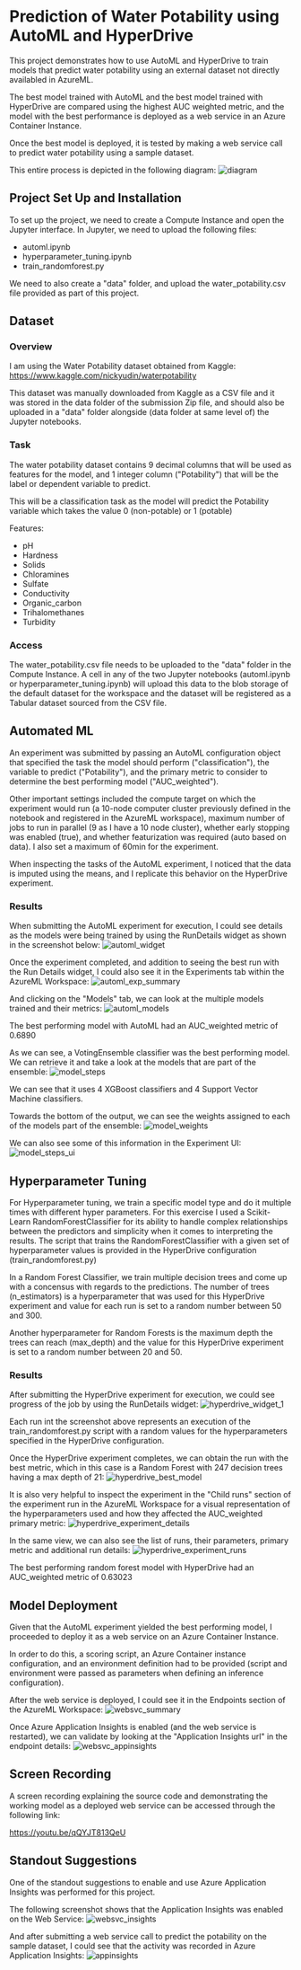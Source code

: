 # Prediction of Water Potability using AutoML and HyperDrive

This project demonstrates how to use AutoML and HyperDrive to train models that predict water potability using an external dataset not directly availabled in AzureML.

The best model trained with AutoML and the best model trained with HyperDrive are compared using the highest AUC weighted metric, and the model with the best performance is deployed as a web service in an Azure Container Instance.

Once the best model is deployed, it is tested by making a web service call to predict water potability using a sample dataset.

This entire process is depicted in the following diagram:
![diagram](screenshots/00_highlevel_diagram.png)


## Project Set Up and Installation
To set up the project, we need to create a Compute Instance and open the Jupyter interface. In Jupyter, we need to upload the following files:
- automl.ipynb
- hyperparameter_tuning.ipynb
- train_randomforest.py

We need to also create a "data" folder, and upload the water_potability.csv file provided as part of this project.

## Dataset

### Overview
I am using the Water Potability dataset obtained from Kaggle: https://www.kaggle.com/nickyudin/waterpotability

This dataset was manually downloaded from Kaggle as a CSV file and it was stored in the data folder of the submission Zip file, and should also be uploaded in a "data" folder alongside (data folder at same level of) the Jupyter notebooks.


### Task
The water potability dataset contains 9 decimal columns that will be used as features for the model, and 1 integer column ("Potability") that will be the label or dependent variable to predict.

This will be a classification task as the model will predict the Potability variable which takes the value 0 (non-potable) or 1 (potable)

Features:
- pH
- Hardness
- Solids
- Chloramines
- Sulfate
- Conductivity
- Organic_carbon
- Trihalomethanes
- Turbidity

### Access
The water_potability.csv file needs to be uploaded to the "data" folder in the Compute Instance. A cell in any of the two Jupyter notebooks (automl.ipynb or hyperparameter_tuning.ipynb) will upload this data to the blob storage of the default dataset for the workspace and the dataset will be registered as a Tabular dataset sourced from the CSV file.

## Automated ML
An experiment was submitted by passing an AutoML configuration object that specified the task the model should perform ("classification"), the variable to predict ("Potability"), and the primary metric to consider to determine the best performing model ("AUC_weighted").

Other important settings included the compute target on which the experiment would run (a 10-node computer cluster previously defined in the notebook and registered in the AzureML workspace), maximum number of jobs to run in parallel (9 as I have a 10 node cluster), whether early stopping was enabled (true), and whether featurization was required (auto based on data). I also set a maximum of 60min for the experiment.

When inspecting the tasks of the AutoML experiment, I noticed that the data is imputed using the means, and I replicate this behavior on the HyperDrive experiment.


### Results

When submitting the AutoML experiment for execution, I could see details as the models were being trained by using the RunDetails widget as shown in the screenshot below:
![automl_widget](screenshots/01_automl_rundetails_widget.png)

Once the experiment completed, and addition to seeing the best run with the Run Details widget, I could also see it in the Experiments tab within the AzureML Workspace:
![automl_exp_summary](screenshots/02_automl_experiment_summary.png)

And clicking on the "Models" tab, we can look at the multiple models trained and their metrics:
![automl_models](screenshots/03_automl_models.png)

The best performing model with AutoML had an AUC_weighted metric of 0.6890

As we can see, a VotingEnsemble classifier was the best performing model. We can retrieve it and take a look at the models that are part of the ensemble:
![model_steps](screenshots/031_fittedmodel_steps.png)

We can see that it uses 4 XGBoost classifiers and 4 Support Vector Machine classifiers.

Towards the bottom of the output, we can see the weights assigned to each of the models part of the ensemble:
![model_weights](screenshots/032_fittedmodel_weights.png)

We can also see some of this information in the Experiment UI:
![model_steps_ui](screenshots/033_fittedmodel_gui.png)


## Hyperparameter Tuning
For Hyperparameter tuning, we train a specific model type and do it multiple times with different hyper parameters. For this exercise I used a Scikit-Learn RandomForestClassifier for its ability to handle complex relationships between the predictors and simplicity when it comes to interpreting the results. The script that trains the RandomForestClassifier with a given set of hyperparameter values is provided in the HyperDrive configuration (train_randomforest.py)

In a Random Forest Classifier, we train multiple decision trees and come up with a concensus with regards to the predictions. The number of trees (n_estimators) is a hyperparameter that was used for this HyperDrive experiment and value for each run is set to a random number between 50 and 300.

Another hyperparameter for Random Forests is the maximum depth the trees can reach (max_depth) and the value for this HyperDrive experiment is set to a random number between 20 and 50.


### Results
After submitting the HyperDrive experiment for execution, we could see progress of the job by using the RunDetails widget:
![hyperdrive_widget_1](screenshots/04_hyperdrive_rundetails_widget.png)

Each run int the screenshot above represents an execution of the train_randomforest.py script with a random values for the hyperparameters specified in the HyperDrive configuration.

Once the HyperDrive experiment completes, we can obtain the run with the best metric, which in this case is a Random Forest with 247 decision trees having a max depth of 21:
![hyperdrive_best_model](screenshots/06_hyperdrive_bestmodel_details.png)

It is also very helpful to inspect the experiment in the "Child runs" section of the experiment run in the AzureML Workspace for a visual representation of the hyperparameters used and how they affected the AUC_weighted primary metric:
![hyperdrive_experiment_details](screenshots/07_hyperdrive_experiment_details.png)

In the same view, we can also see the list of runs, their parameters, primary metric and additional run details:
![hyperdrive_experiment_runs](screenshots/08_hyperdrive_experiment_runs.png)

The best performing random forest model with HyperDrive had an AUC_weighted metric of 0.63023

## Model Deployment
Given that the AutoML experiment yielded the best performing model, I proceeded to deploy it as a web service on an Azure Container Instance.

In order to do this, a scoring script, an Azure Container instance configuration, and an environment definition had to be provided (script and environment were passed as parameters when defining an inference configuration). 

After the web service is deployed, I could see it in the Endpoints section of the AzureML Workspace:
![websvc_summary](screenshots/09_webservice_summary.png)

Once Azure Application Insights is enabled (and the web service is restarted), we can validate by looking at the "Application Insights url" in the endpoint details:
![websvc_appinsights](screenshots/10_webservice_appinsights.png)

## Screen Recording
A screen recording explaining the source code and demonstrating the working model as a deployed web service can be accessed through the following link:

https://youtu.be/qQYJT813QeU


## Standout Suggestions
One of the standout suggestions to enable and use Azure Application Insights was performed for this project.

The following screenshot shows that the Application Insights was enabled on the Web Service:
![websvc_insights](screenshots/10_webservice_appinsights.png)

And after submitting a web service call to predict the potability on the sample dataset, I could see that the activity was recorded in Azure Application Insights:
![appinsights](screenshots/11_appinsights.png)
